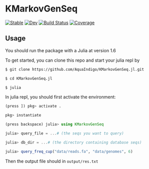 # KMarkovGenSeq

[![Stable](https://img.shields.io/badge/docs-stable-blue.svg)](https://AquaIndigo.github.io/KMarkovGenSeq.jl/stable)
[![Dev](https://img.shields.io/badge/docs-dev-blue.svg)](https://AquaIndigo.github.io/KMarkovGenSeq.jl/dev)
[![Build Status](https://github.com/AquaIndigo/KMarkovGenSeq.jl/workflows/CI/badge.svg)](https://github.com/AquaIndigo/KMarkovGenSeq.jl/actions)
[![Coverage](https://codecov.io/gh/AquaIndigo/KMarkovGenSeq.jl/branch/master/graph/badge.svg)](https://codecov.io/gh/AquaIndigo/KMarkovGenSeq.jl)

## Usage

You should run the package with a Julia at version 1.6

To get started, you can clone this repo and start your julia repl by

```bash
$ git clone https://github.com/AquaIndigo/KMarkovGenSeq.jl.git

$ cd KMarkovGenSeq.jl

$ julia
```

In julia repl, you should first activate the environment:
```julia
(press ]) pkg> activate .

pkg> instantiate

(press backspace) julia> using KMarkovGenSeq

julia> query_file = ...# (the seqs you want to query)

julia> db_dir = ...# (the directory containing database seqs)

julia> query_freq_cup("data/reads.fa", "data/genomes", 6)
```

Then the output file should in `output/res.txt`